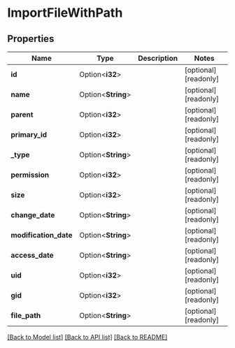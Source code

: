 # ImportFileWithPath

## Properties

Name | Type | Description | Notes
------------ | ------------- | ------------- | -------------
**id** | Option<**i32**> |  | [optional][readonly]
**name** | Option<**String**> |  | [optional][readonly]
**parent** | Option<**i32**> |  | [optional][readonly]
**primary_id** | Option<**i32**> |  | [optional][readonly]
**_type** | Option<**String**> |  | [optional][readonly]
**permission** | Option<**i32**> |  | [optional][readonly]
**size** | Option<**i32**> |  | [optional][readonly]
**change_date** | Option<**String**> |  | [optional][readonly]
**modification_date** | Option<**String**> |  | [optional][readonly]
**access_date** | Option<**String**> |  | [optional][readonly]
**uid** | Option<**i32**> |  | [optional][readonly]
**gid** | Option<**i32**> |  | [optional][readonly]
**file_path** | Option<**String**> |  | [optional][readonly]

[[Back to Model list]](../README.md#documentation-for-models) [[Back to API list]](../README.md#documentation-for-api-endpoints) [[Back to README]](../README.md)


